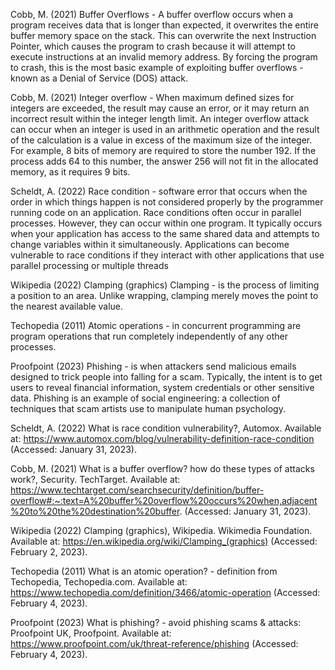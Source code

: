 Cobb, M. (2021)
Buffer Overflows - A buffer overflow occurs when a program receives data that is longer than expected, it overwrites the entire buffer memory space on the stack. This can overwrite the next Instruction Pointer, which causes the program to crash because it will attempt to execute instructions at an invalid memory address. By forcing the program to crash, this is the most basic example of exploiting buffer overflows - known as a Denial of Service (DOS) attack.

Cobb, M. (2021)
Integer overflow - When maximum defined sizes for integers are exceeded, the result may cause an error, or it may return an incorrect result within the integer length limit. An integer overflow attack can occur when an integer is used in an arithmetic operation and the result of the calculation is a value in excess of the maximum size of the integer. For example, 8 bits of memory are required to store the number 192. If the process adds 64 to this number, the answer 256 will not fit in the allocated memory, as it requires 9 bits.

Scheldt, A. (2022)
Race condition - software error that occurs when the order in which things happen is not considered properly by the programmer running code on an application. Race conditions often occur in parallel processes. However, they can occur within one program. It typically occurs when your application has access to the same shared data and attempts to change variables within it simultaneously. Applications can become vulnerable to race conditions if they interact with other applications that use parallel processing or multiple threads

Wikipedia (2022) Clamping (graphics)
Clamping - is the process of limiting a position to an area. Unlike wrapping, clamping merely moves the point to the nearest available value.

Techopedia (2011)
Atomic operations - in concurrent programming are program operations that run completely independently of any other processes.

Proofpoint (2023)
Phishing - is when attackers send malicious emails designed to trick people into falling for a scam. Typically, the intent is to get users to reveal financial information, system credentials or other sensitive data.
Phishing is an example of social engineering: a collection of techniques that scam artists use to manipulate human psychology.

Scheldt, A. (2022) What is race condition vulnerability?, Automox. Available at: https://www.automox.com/blog/vulnerability-definition-race-condition (Accessed: January 31, 2023).

Cobb, M. (2021) What is a buffer overflow? how do these types of attacks work?, Security. TechTarget. Available at: https://www.techtarget.com/searchsecurity/definition/buffer-overflow#:~:text=A%20buffer%20overflow%20occurs%20when,adjacent%20to%20the%20destination%20buffer. (Accessed: January 31, 2023).

Wikipedia (2022) Clamping (graphics), Wikipedia. Wikimedia Foundation. Available at: https://en.wikipedia.org/wiki/Clamping_(graphics) (Accessed: February 2, 2023).

Techopedia (2011) What is an atomic operation? - definition from Techopedia, Techopedia.com. Available at: https://www.techopedia.com/definition/3466/atomic-operation (Accessed: February 4, 2023).

Proofpoint (2023) What is phishing? - avoid phishing scams &amp; attacks: Proofpoint UK, Proofpoint. Available at: https://www.proofpoint.com/uk/threat-reference/phishing (Accessed: February 4, 2023).
